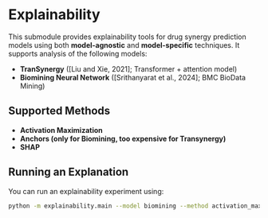 # Explainability

This submodule provides explainability tools for drug synergy prediction models using both **model-agnostic** and **model-specific** techniques. It supports analysis of the following models:

- **TranSynergy** ([Liu and Xie, 2021]; Transformer + attention model)
- **Biomining Neural Network** ([Srithanyarat et al., 2024]; BMC BioData Mining)

## Supported Methods

- **Activation Maximization**
- **Anchors (only for Biomining, too expensive for Transynergy)**
- **SHAP**

## Running an Explanation

You can run an explainability experiment using:

```bash
python -m explainability.main --model biomining --method activation_max
```
